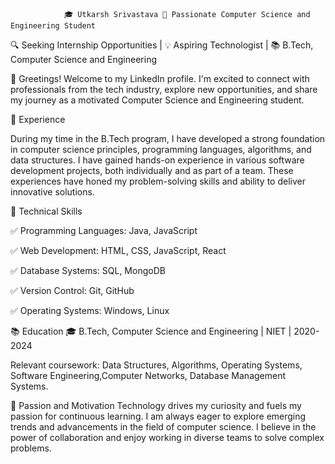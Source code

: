                 🎓 Utkarsh Srivastava 🌟 Passionate Computer Science and Engineering Student

🔍 Seeking Internship Opportunities | 💡 Aspiring Technologist | 📚 B.Tech, Computer Science and Engineering

👋 Greetings! Welcome to my LinkedIn profile. I'm excited to connect with professionals from the tech industry, 
explore new opportunities, and share my journey as a motivated Computer Science and Engineering student.

💼 Experience

During my time in the B.Tech program, I have developed a strong foundation in computer science principles, 
programming languages, algorithms, and data structures. I have gained hands-on experience in various software 
development projects, both individually and as part of a team. These experiences have honed my problem-solving 
skills and ability to deliver innovative solutions.

🔬 Technical Skills

✅ Programming Languages: Java, JavaScript

✅ Web Development: HTML, CSS, JavaScript, React

✅ Database Systems: SQL, MongoDB

✅ Version Control: Git, GitHub

✅ Operating Systems: Windows, Linux

📚 Education
🎓 B.Tech, Computer Science and Engineering | NIET | 2020-2024 

Relevant coursework: Data Structures, Algorithms, Operating Systems, Software Engineering,Computer Networks, Database Management Systems.

🌟 Passion and Motivation
Technology drives my curiosity and fuels my passion for continuous learning. I am always eager to explore emerging trends and advancements 
in the field of computer science. I believe in the power of collaboration and enjoy working in diverse teams to solve complex problems.
